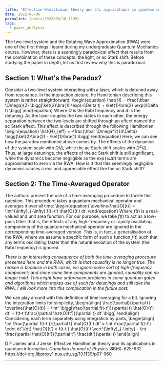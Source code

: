 ```yaml
---
title: 'Effective Hamiltonian theory and its applications in quantum information'
date: 2022-06-06
permalink: /posts/2022/06/10_1139/
tags:
  - paper_analysis
---
```


The two-level system and the Rotating Wave Approximation (RWA) were one of the first things I learnt during my undergraduate Quantum Mechanics course. However, there is a seemingly paradoxical effect that results from the combination of these concepts: the light, or ac Stark shift. Before studying the paper in depth, let us first review why this is paradoxical.

Section 1: What's the Paradox?
------
Consider a two-level system interacting with a laser, which is detuned away from resonance. In the interaction picture, he Hamiltonian describing this system is rather straightforward:
  \begin{equation}
    \hat{H} = \frac{\hbar \Omega}{2} \bigg[\ket{2}\bra{1} \exp(-i\Delta t) + \ket{1}\bra{2} \exp(i\Delta t) \bigg]
  \end{equation}
Where $\Omega$ is the Rabi frequency and $\Delta$ is the detuning. As the laser couples the two states to each other, the energy separation between the two levels are shifted through an effect named the ac Stark effect. This effect is described through the following Hamiltonian:
  \begin{equation}
    \hat{H}_{eff} = -\frac{\hbar \Omega^2}{4\Delta} \bigg[\ket{2}\bra{2} - \ket{1}\bra{1} \bigg]
  \end{equation}
Here, we can see how the paradox mentioned above comes by. The effects of the dynamics of the system scale with $\Omega/\Delta$, while the ac Stark shift scales with $\Omega^2/\Delta$. Thus, at large detunings, the effects of the ac Stark shift is still significant, while the dynamics become negligible as the $\exp(\pm i \Delta t)$ terms are approximated to zero via the RWA. How is it that this seemingly negligible dynamics causes a real and appreciable effect like the ac Stark shift?

Section 2: The Time-Averaged Operator
------
The authors present the use of a time-averaging procedure to tackle this question. This procedure takes a quantum mechanical operator and averages it over all time:
  \begin{equation}
    \overline{\hat{O}(t)} = \int^{\infty}_{-\infty} f(t=t') \hat{O}(t') dt'
  \end{equation}
Where $f(t)$ is a real-valued and unit area function. For our purpose, we take $f(t)$ to act as a low-pass filter: that is, the effects of any high-frequency or rapidly oscillating components of the quantum mechanical operator are ignored in the corresponding time-averaged version. This is, in fact, a generalisation of the RWA, where we assume a specific form of such a function $f(t)$ such that any terms oscillating faster than the natural evolution of the system (the Rabi frequency) is ignored.

<i> There is an interesting consequence of both the time-averaging procedure presented here and the RWA, which is that causality is no longer true. The reason is because in both cases, we ignore some sort of high-frequency component; and since some time components are ignored, causality can no longer hold. This might have unforeseen problems in some quantum gates and algorithms which makes use of such far detunings and still take the RWA. I will look more into this complication in the future post. </i>

We can play around with this definition of time-averaging for a bit. Ignoring the integration limits for simplicity,
  \begin{align}
    \frac{\partial}{\partial t} \overline{\hat{O}(t)} = \int^ \bigg[\frac{\partial f(t-t')}{\partial t} \hat{O}(t') dt' + f(t-t')\frac{\partial \hat{O}(t')}{\partial t} dt' \bigg]
  \end{align}
Considering each term separately using integration by parts,
  \begin{align}
    \int \frac{\partial f(t-t')}{\partial t} \hat{O}(t') dt' = \int \frac{\parital f(t-t') \cdot dt'}{dt} \hat{O}(t') = f(t-t') \hat{O}(t') \vert^{\infty}_{-\infty} - \int \frac{\partial \hat{O}(t')}{\partial t'} \frac{dt'}{\partial t}
  \end{align}


D F James and J Jerke. Effective Hamiltonian theory and its applications in quantum information. <i>Canadian Journal of Physics</i>. <b>85</b>(6): 625-632. https://doi-org.libproxy1.nus.edu.sg/10.1139/p07-060


------
